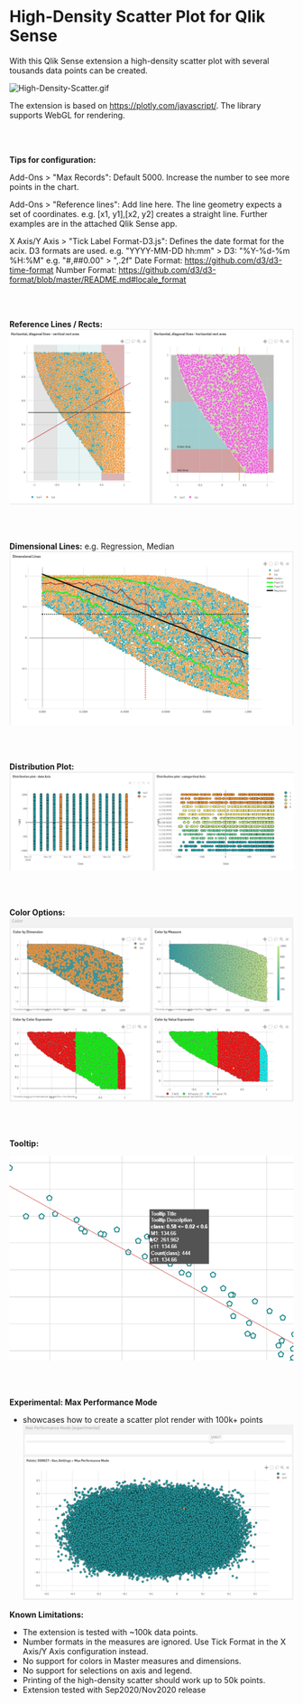 # High-Density Scatter Plot for Qlik Sense

With this Qlik Sense extension a high-density scatter plot with several tousands data points can be created. 


![High-Density-Scatter.gif](https://raw.githubusercontent.com/mihael-dev/DemoData/main/HighDensityScatter/HighDensityScatter.gif)

The extension is based on https://plotly.com/javascript/.
The library supports WebGL for rendering.

<br /><br />	

**Tips for configuration:**

Add-Ons > "Max Records": Default 5000. Increase the number to see more points in the chart.

Add-Ons > "Reference lines": Add line here. The line geometry expects a set of coordinates.
	e.g. [x1, y1],[x2, y2] creates a straight line. Further  examples are in the attached Qlik Sense app.  

X Axis/Y Axis > "Tick Label Format-D3.js": Defines the date format for the acix. D3 formats are used.
	e.g. "YYYY-MM-DD hh:mm" > D3: "%Y-%d-%m %H:%M" 
	e.g. "#,##0.00" > ",.2f"
	Date Format: https://github.com/d3/d3-time-format
	Number Format: https://github.com/d3/d3-format/blob/master/README.md#locale_format
	
	
<br /><br />	

**Reference Lines / Rects:**
![Reference Line&Rect.PNG](https://raw.githubusercontent.com/mihael-dev/DemoData/main/HighDensityScatter/Reference%20Line%26Rect.PNG)

<br /><br />

**Dimensional Lines:**
e.g. Regression, Median
<br />
![Dimensional Lines.PNG](https://raw.githubusercontent.com/mihael-dev/DemoData/main/HighDensityScatter/Dimensional%20Lines.PNG)

<br /><br />

**Distribution Plot:**
![RefLines.PNG](https://raw.githubusercontent.com/mihael-dev/DemoData/main/HighDensityScatter/distributionPlot.PNG)

<br /><br />

**Color Options:**
![ColorOptions.PNG](https://raw.githubusercontent.com/mihael-dev/DemoData/main/HighDensityScatter/ColorOptions.PNG)


<br /><br />

**Tooltip:**

![Tooltip.png](https://raw.githubusercontent.com/mihael-dev/DemoData/main/HighDensityScatter/Tooltip.png)

<br /><br />

**Experimental: Max Performance Mode**
- showcases how to create a scatter plot render with 100k+ points
![MaxPerformanceMode.PNG](https://raw.githubusercontent.com/mihael-dev/DemoData/main/HighDensityScatter/MaxPerformanceMode.PNG)

**Known Limitations:**
- The extension is tested with  ~100k data points.
- Number formats in the measures are ignored. Use Tick Format in the X Axis/Y Axis configuration instead. 
- No support for colors in Master measures and dimensions.
- No support for selections on axis and legend.
- Printing of the high-density scatter should work up to 50k points.
- Extension tested with Sep2020/Nov2020 release
